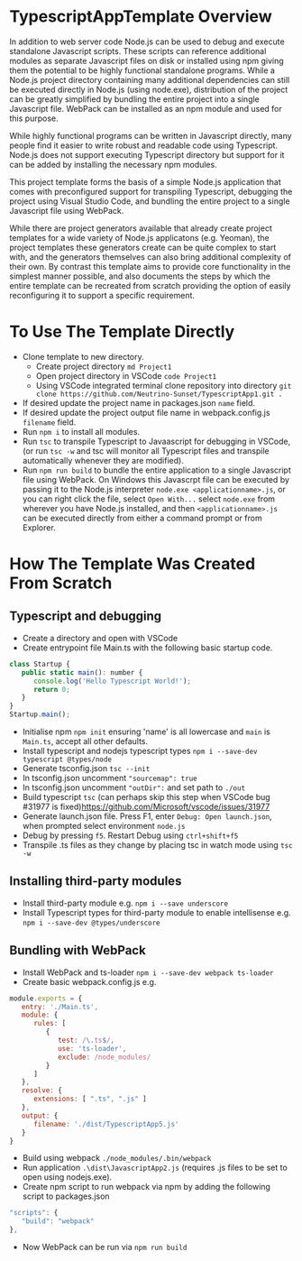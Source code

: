 # TypescriptAppTemplate Overview

In addition to web server code Node.js can be used to debug and execute standalone Javascript scripts. These scripts can reference additional modules as separate Javascript files on disk or installed using npm giving them the potential to be highly functional standalone programs. While a Node.js project directory containing many additional dependencies can still be executed directly in Node.js (using node.exe), distribution of the project can be greatly simplified by bundling the entire project into a single Javascript file. WebPack can be installed as an npm module and used for this purpose.

While highly functional programs can be written in Javascript directly, many people find it easier to write robust and readable code using Typescript. Node.js does not support executing Typescript directory but support for it can be added by installing the necessary npm modules.

This project template forms the basis of a simple Node.js application that comes with preconfigured support for transpiling Typescript, debugging the project using Visual Studio Code, and bundling the entire project to a single Javascript file using WebPack.

While there are project generators available that already create project templates for a wide variety of Node.js applicatons (e.g. Yeoman), the project templates these generators create can be quite complex to start with, and the generators themselves can also bring additional complexity of their own. By contrast this template aims to provide core functionality in the simplest manner possible, and also documents the steps by which the entire template can be recreated from scratch providing the option of easily reconfiguring it to support a specific requirement.


# To Use The Template Directly

* Clone template to new directory.
   * Create project directory `md Project1`
   * Open project directory in VSCode `code Project1`
   * Using VSCode integrated terminal clone repository into directory
   `git clone https://github.com/Neutrino-Sunset/TypescriptApp1.git .`
* If desired update the project name in packages.json `name` field.
* If desired update the project output file name in webpack.config.js `filename` field.
* Run `npm i` to install all modules.
* Run `tsc` to transpile Typescript to Javaascript for debugging in VSCode, (or run `tsc -w` and tsc will monitor all Typescript files and transpile automatically whenever they are modified).
* Run `npm run build` to bundle the entire application to a single Javascript file using WebPack. On Windows this Javascrpt file can be executed by passing it to the Node.js interpreter `node.exe <applicationname>.js`, or you can right click the file, select `Open With...` select `node.exe` from wherever you have Node.js installed, and then `<applicationname>.js` can be executed directly from either a command prompt or from Explorer.


# How The Template Was Created From Scratch

## Typescript and debugging

* Create a directory and open with VSCode
* Create entrypoint file Main.ts with the following basic startup code.

```javascript
class Startup {
   public static main(): number {
      console.log('Hello Typescript World!');
      return 0;
   }
}
Startup.main();
```

* Initialise npm `npm init` ensuring 'name' is all lowercase and `main` is `Main.ts`, accept all other defaults.
* Install typescript and nodejs typescript types `npm i --save-dev typescript @types/node`
* Generate tsconfig.json `tsc --init`
* In tsconfig.json uncomment `"sourcemap": true`
* In tsconfig.json uncomment `"outDir":` and set path to `./out`
* Build typescript `tsc` (can perhaps skip this step when VSCode bug #31977 is fixed)https://github.com/Microsoft/vscode/issues/31977
* Generate launch.json file. Press F1, enter `Debug: Open launch.json`, when prompted select environment `node.js`
* Debug by pressing `f5`. Restart Debug using `ctrl+shift+f5`
* Transpile .ts files as they change by placing tsc in watch mode using `tsc -w`


## Installing third-party modules

* Install third-party module e.g. `npm i --save underscore`
* Install Typescript types for third-party module to enable intellisense e.g. `npm i --save-dev @types/underscore`


## Bundling with WebPack

* Install WebPack and ts-loader `npm i --save-dev webpack ts-loader`
* Create basic webpack.config.js e.g.

```javascript
module.exports = {
   entry: './Main.ts',
   module: {
      rules: [
         {
            test: /\.ts$/,
            use: 'ts-loader',
            exclude: /node_modules/
         }
      ]
   },
   resolve: {
      extensions: [ ".ts", ".js" ]
   },
   output: {
      filename: './dist/TypescriptApp5.js'
   }
}
```

* Build using webpack `./node_modules/.bin/webpack`
* Run application `.\dist\JavascriptApp2.js` (requires .js files to be set to open using nodejs.exe).
* Create npm script to run webpack via npm by adding the following script to packages.json

```javascript
"scripts": {
   "build": "webpack"
},
```

* Now WebPack can be run via `npm run build`
